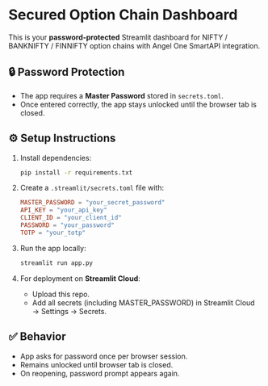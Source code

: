 
# Secured Option Chain Dashboard

This is your **password-protected** Streamlit dashboard for NIFTY / BANKNIFTY / FINNIFTY option chains with Angel One SmartAPI integration.

## 🔒 Password Protection
- The app requires a **Master Password** stored in `secrets.toml`.
- Once entered correctly, the app stays unlocked until the browser tab is closed.

## ⚙️ Setup Instructions

1. Install dependencies:
   ```bash
   pip install -r requirements.txt
   ```

2. Create a `.streamlit/secrets.toml` file with:
   ```toml
   MASTER_PASSWORD = "your_secret_password"
   API_KEY = "your_api_key"
   CLIENT_ID = "your_client_id"
   PASSWORD = "your_password"
   TOTP = "your_totp"
   ```

3. Run the app locally:
   ```bash
   streamlit run app.py
   ```

4. For deployment on **Streamlit Cloud**:
   - Upload this repo.
   - Add all secrets (including MASTER_PASSWORD) in Streamlit Cloud → Settings → Secrets.

## ✅ Behavior
- App asks for password once per browser session.
- Remains unlocked until browser tab is closed.
- On reopening, password prompt appears again.
